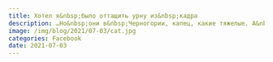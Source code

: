 ```yaml
---
title: Хотел я&nbsp;было оттащить урну из&nbsp;кадра
description: …Но&nbsp;они в&nbsp;Черногории, капец, какие тяжелые. А&nbsp;я&nbsp;в&nbsp;воскресенье особенно ленивый. В&nbsp;общем, вышла правда жизни.
image: /img/blog/2021/07-03/cat.jpg
categories: Facebook
date: 2021-07-03
---
```



